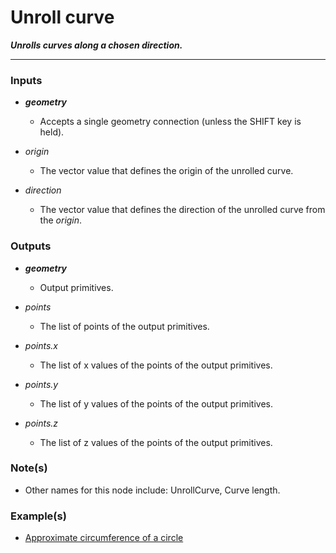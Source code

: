 # Unroll curve

**_Unrolls curves along a chosen direction._**

---


### Inputs

* **_geometry_**

  * Accepts a single geometry connection (unless the SHIFT key is held).

* _origin_

  * The vector value that defines the origin of the unrolled curve.

* _direction_

  * The vector value that defines the direction of the unrolled curve from the _origin_.


### Outputs

* **_geometry_**

  * Output primitives.

* _points_

  * The list of points of the output primitives.

* _points.x_

  * The list of x values of the points of the output primitives.

* _points.y_

  * The list of y values of the points of the output primitives.

* _points.z_

  * The list of z values of the points of the output primitives.


### Note(s)

* Other names for this node include: UnrollCurve, Curve length.


### Example(s)

* <a href="https://creator.trimble.com/graph?assetURI=whp:755793f2-fab2-4478-95a9-dd35dbd19cb4&version=latest" target="_blank">Approximate circumference of a circle</a>